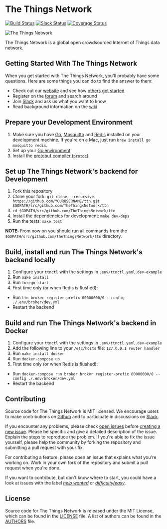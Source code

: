 The Things Network
==================

[![Build Status](https://travis-ci.org/TheThingsNetwork/ttn.svg?branch=develop)](https://travis-ci.org/TheThingsNetwork/ttn) [![Slack Status](https://slack.thethingsnetwork.org/badge.svg)](https://slack.thethingsnetwork.org/) [![Coverage Status](https://coveralls.io/repos/github/TheThingsNetwork/ttn/badge.svg?branch=develop)](https://coveralls.io/github/TheThingsNetwork/ttn?branch=develop)

![The Things Network](http://thethingsnetwork.org/static/ttn/media/The%20Things%20Uitlijning.svg)

The Things Network is a global open crowdsourced Internet of Things data network.

## Getting Started With The Things Network

When you get started with The Things Network, you'll probably have some questions. Here are some things you can do to find the answer to them:

- Check out our [website](https://www.thethingsnetwork.org/) and see how [others get started](https://www.thethingsnetwork.org/labs/group/getting-started-with-the-things-network)
- Register on the [forum](http://forum.thethingsnetwork.org) and search around
- Join [Slack](https://slack.thethingsnetwork.org) and ask us what you want to know
- Read background information on the [wiki](http://thethingsnetwork.org/wiki)

## Prepare your Development Environment

1. Make sure you have [Go](https://golang.org), [Mosquitto](http://mosquitto.org/download/) and [Redis](http://redis.io/download) installed on your development machine. If you're on a Mac, just run `brew install go mosquitto redis`.
2. Set up your [Go environment](https://golang.org/doc/code.html#GOPATH)
3. Install the [protobuf compiler (`protoc`)](https://github.com/google/protobuf/releases)

## Set up The Things Network's backend for Development

1. Fork this repository
2. Clone your fork: `git clone --recursive https://github.com/YOURUSERNAME/ttn.git $GOPATH/src/github.com/TheThingsNetwork/ttn`
3. `cd $GOPATH/src/github.com/TheThingsNetwork/ttn`
4. Install the dependencies for development: `make dev-deps`
5. Run the tests: `make test`

**NOTE:** From now on you should run all commands from the `$GOPATH/src/github.com/TheThingsNetwork/ttn` directory.

## Build, install and run The Things Network's backend locally

1. Configure your `ttnctl` with the settings in `.env/ttnctl.yaml.dev-example`
2. Run `make install`
3. Run `forego start`
4. First time only (or when Redis is flushed):
  * Run `ttn broker register-prefix 00000000/0 --config ./.env/broker/dev.yml`
  * Restart the backend

## Build and run The Things Network's backend in Docker

1. Configure your `ttnctl` with the settings in `.env/ttnctl.yaml.dev-example`
2. Add the following line to your `/etc/hosts` file:
    `127.0.0.1 router handler`
3. Run `make install docker`
4. Run `docker-compose up`
5. First time only (or when Redis is flushed):
  * Run `docker-compose run broker broker register-prefix 00000000/0 --config ./.env/broker/dev.yml`
  * Restart the backend

## Contributing

Source code for The Things Network is MIT licensed. We encourage users to make contributions on [Github](https://github.com/TheThingsNetwork/ttn) and to participate in discussions on [Slack](https://slack.thethingsnetwork.org).

If you encounter any problems, please check [open issues](https://github.com/TheThingsNetwork/ttn/issues) before [creating a new issue](https://github.com/TheThingsNetwork/ttn/issues/new). Please be specific and give a detailed description of the issue. Explain the steps to reproduce the problem. If you're able to fix the issue yourself, please help the community by forking the repository and submitting a pull request with your fix.

For contributing a feature, please open an issue that explains what you're working on. Work in your own fork of the repository and submit a pull request when you're done.

If you want to contribute, but don't know where to start, you could have a look at issues with the label [*help wanted*](https://github.com/TheThingsNetwork/ttn/labels/help%20wanted) or [*difficulty/easy*](https://github.com/TheThingsNetwork/ttn/labels/difficulty%2Feasy).

## License

Source code for The Things Network is released under the MIT License, which can be found in the [LICENSE](LICENSE) file. A list of authors can be found in the [AUTHORS](AUTHORS) file.
